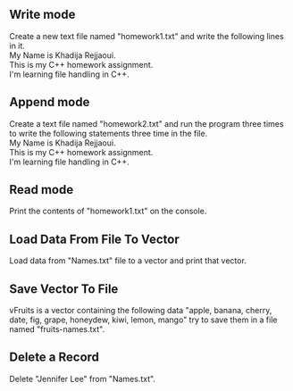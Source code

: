 ## Write mode

Create a new text file named "homework1.txt" and write the following lines in it.
<br>My Name is Khadija Rejjaoui.
<br>This is my C++ homework assignment.
<br>I'm learning file handling in C++.

## Append mode

Create a text file named "homework2.txt" and run the program three times to write the following statements three time in the file.
<br>My Name is Khadija Rejjaoui.
<br>This is my C++ homework assignment.
<br>I'm learning file handling in C++.

## Read mode

Print the contents of "homework1.txt" on the console.

## Load Data From File To Vector

Load data from "Names.txt" file to a vector and print that vector.

## Save Vector To File

vFruits is a vector containing the following data "apple, banana, cherry, date, fig, grape, honeydew, kiwi, lemon, mango"
try to save them in a file named "fruits-names.txt".

## Delete a Record

Delete "Jennifer Lee" from "Names.txt".
